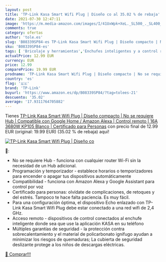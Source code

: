 ```yaml
---
layout: post
title: 'TP-Link Kasa Smart Wifi Plug | Diseño co al 35.02 % de rebaja'
date: 2021-07-30 12:47:11
image: 'https://m.media-amazon.com/images/I/41UxWpk+XeL._SL500_._SL400_.jpg'
comments: true
category: ofertas
author: 'tole.es'
slug: 'B08339SP84-es TP-Link Kasa Smart Wifi Plug | Diseño compacto | No se...'
sku: 'B08339SP84-es'
tags: [ 'Bricolaje y herramientas','Enchufes inteligentes y a control remoto','Enchufes y accesorios','Instalación eléctrica','alexa','google','home','tp-link', ]
actualPrice: 12.99 EUR
currency: EUR
price: 12.99
comparePrice: 19.99 EUR
prodname: 'TP-Link Kasa Smart Wifi Plug | Diseño compacto | No se requiere Hub | Compatible con Google Home / Amazon Alexa | Control remoto | 16A 3680W  KP105   Blanco | Certificado para Personas'
country: 'es'
flag: '🇪🇸'
brand: 'TP-Link'
buyurl: 'https://www.amazon.es/dp/B08339SP84/?tag=tolees-21'
descuento: '35.02'
average: '17.9311764705882'
---
```


Tienes [TP-Link Kasa Smart Wifi Plug | Diseño compacto | No se requiere Hub | Compatible con Google Home / Amazon Alexa | Control remoto | 16A 3680W  KP105   Blanco | Certificado para Personas](https://www.amazon.es/dp/B08339SP84/?tag=tolees-21) con precio final de  12.99 EUR (original: 19.99 EUR) (35.02 %  de rebaja) aqui!

[![TP-Link Kasa Smart Wifi Plug | Diseño co](https://m.media-amazon.com/images/I/41UxWpk+XeL._SL500_._SL400_.jpg)](https://www.amazon.es/dp/B08339SP84/?tag=tolees-21)

🔎:

- No se requiere Hub - funciona con cualquier router Wi-Fi sin la necesidad de un Hub adicional.
- Programación y temporizador - establece horarios o temporizadores para encender o apagar tus dispositivos automáticamente
- Compatibilidad - funciona con Amazon Alexa y Google Assistant para control por voz
- Certificado para personas: olvídate de complicaciones, de retoques y del estrés. Tampoco te hace falta paciencia. Es muy fácil.
- Para una configuración óptima, el dispositivo Echo enlazado con TP-Link Kasa Smart Wifi Plug debe estar conectado a una red wifi de 2,4 GHz.
- Acceso remoto - dispositivos de control conectados al enchufe inteligente donde sea que use la aplicación KASA en su teléfono
- Múltiples garantías de seguridad - la protección contra sobrecalentamiento y el material de policarbonato ignífugo ayudan a minimizar los riesgos de quemaduras; La cubierta de seguridad deslizante protege a los niños de descargas eléctricas.

[🛒 Comprar!!!](https://www.amazon.es/dp/B08339SP84/?tag=tolees-21)
